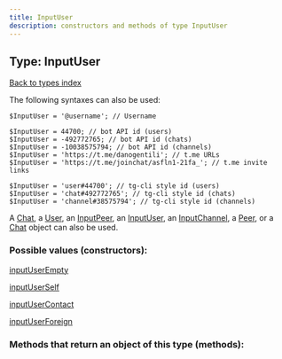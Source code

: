 ```yaml
---
title: InputUser
description: constructors and methods of type InputUser
---
```

## Type: InputUser  
[Back to types index](index.md)



The following syntaxes can also be used:

```
$InputUser = '@username'; // Username

$InputUser = 44700; // bot API id (users)
$InputUser = -492772765; // bot API id (chats)
$InputUser = -10038575794; // bot API id (channels)
$InputUser = 'https://t.me/danogentili'; // t.me URLs
$InputUser = 'https://t.me/joinchat/asfln1-21fa_'; // t.me invite links

$InputUser = 'user#44700'; // tg-cli style id (users)
$InputUser = 'chat#492772765'; // tg-cli style id (chats)
$InputUser = 'channel#38575794'; // tg-cli style id (channels)
```

A [Chat](Chat.md), a [User](User.md), an [InputPeer](InputPeer.md), an [InputUser](InputUser.md), an [InputChannel](InputChannel.md), a [Peer](Peer.md), or a [Chat](Chat.md) object can also be used.


### Possible values (constructors):

[inputUserEmpty](../constructors/inputUserEmpty.md)  

[inputUserSelf](../constructors/inputUserSelf.md)  

[inputUserContact](../constructors/inputUserContact.md)  

[inputUserForeign](../constructors/inputUserForeign.md)  



### Methods that return an object of this type (methods):



